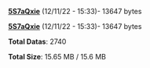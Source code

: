 [**5S7aQxie**](/data/5S7aQxie.txt) (12/11/22 - 15:33)- 13647 bytes

[**5S7aQxie**](/data/5S7aQxie.txt) (12/11/22 - 15:33)- 13647 bytes

**Total Datas**: 2740

**Total Size**: 15.65 MB / 15.6 MB